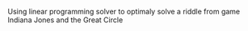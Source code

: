 Using linear programming solver to optimaly solve a riddle from game Indiana Jones and the Great Circle
